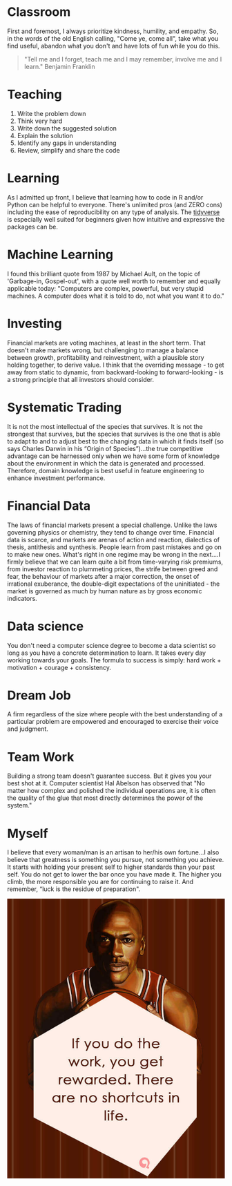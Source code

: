 
# Classroom

First and foremost, I always prioritize kindness, humility, and empathy. So, in the words of the old English calling, "Come ye, come all", take what you find useful, abandon what you don't and have lots of fun while you do this.

> "Tell me and I forget, teach me and I may remember, involve me and I learn." Benjamin Franklin

# Teaching

1. Write the problem down
2. Think very hard
3. Write down the suggested solution
4. Explain the solution
5. Identify any gaps in understanding
6. Review, simplify and share the code


# Learning

As I admitted up front, I believe that learning how to code in R and/or Python can be helpful to everyone. There's unlimited pros (and ZERO cons) including the ease of reproducibility on any type of analysis. The [tidyverse](https://www.tidyverse.org/learn/) is especially well suited for beginners given how intuitive and expressive the packages can be.


# Machine Learning

I found this brilliant quote from 1987 by Michael Ault, on the topic of 'Garbage-in, Gospel-out', with a quote well worth to remember and equally applicable today: "Computers are complex, powerful, but very stupid machines. A computer does what it is told to do, not what you want it to do." 


# Investing

Financial markets are voting machines, at least in the short term. That doesn't make markets wrong, but challenging to manage a balance between growth, profitability and reinvestment, with a plausible story holding together, to derive value. I think that the overriding message - to get away from static to dynamic, from backward-looking to forward-looking - is a strong principle that all investors should consider.


# Systematic Trading

It is not the most intellectual of the species that survives. It is not the strongest that survives, but the species that survives is the one that is able to adapt to and to adjust best to the changing data in which it finds itself (so says Charles Darwin in his “Origin of Species”)...the true competitive advantage can be harnessed only when we have some form of knowledge about the environment in which the data is generated and processed. Therefore, domain knowledge is best useful in feature engineering to enhance investment performance.


# Financial Data

The laws of financial markets present a special challenge. Unlike the laws governing physics or chemistry, they tend to change over time. Financial data is scarce, and markets are arenas of action and reaction, dialectics of thesis, antithesis and synthesis. People learn from past mistakes and go on to make new ones. What's right in one regime may be wrong in the next....I firmly believe that we can learn quite a bit from time-varying risk premiums, from investor reaction to plummeting prices, the strife between greed and fear, the behaviour of markets after a major correction, the onset of irrational exuberance, the double-digit expectations of the uninitiated - the market is governed as much by human nature as by gross economic indicators. 

# Data science

You don't need a computer science degree to become a data scientist so long as you have a concrete determination to learn. It takes every day working towards your goals. The formula to success is simply: hard work + motivation + courage + consistency.

# Dream Job

A firm regardless of the size where people with the best understanding of a particular problem are empowered and encouraged to exercise their voice and judgment.


# Team Work

Building a strong team doesn't guarantee success. But it gives you your best shot at it. Computer scientist Hal Abelson has observed that "No matter how complex and polished the individual operations are, it is often the quality of the glue that most directly determines the power of the system."


# Myself

I believe that every woman/man is an artisan to her/his own fortune...I also believe that greatness is something you pursue, not something you achieve. It starts with holding your present self to higher standards than your past self. You do not get to lower the bar once you have made it. The higher you climb, the more responsible you are for continuing to raise it. And remember, “luck is the residue of preparation".

<!--
I had this very rare privilege of being able to pursue both in my academic and professional career what has been my dream; vast struggles with dispersed mathematics and statistical modeling, all of which are overlaid with ambition and sometimes astonishingly successful, while attempting to foretell the future of an industry that itself tries to foretell the future. I know this is a rare privilege, but if you can find your passion and focus all your time and efforts towards your goals, then it's more rewarding than anything imaginable.
-->
![](mj.jpg)
